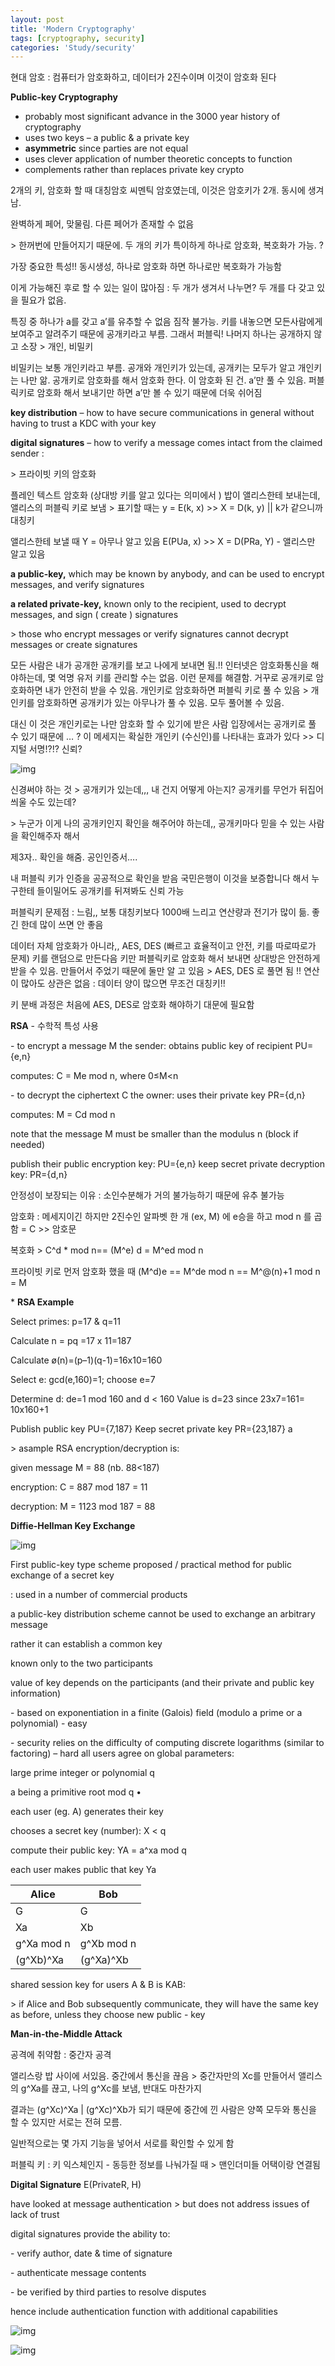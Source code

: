 ```yaml
---
layout: post
title: 'Modern Cryptography'
tags: [cryptography, security]
categories: 'Study/security'
---
```


현대 암호 : 컴퓨터가 암호화하고, 데이터가 2진수이며 이것이 암호화 된다



**Public-key Cryptography** 

- probably most significant advance in the 3000 year history of cryptography 
- uses two keys – a public & a private key 
- **asymmetric** since parties are not equal 
- uses clever application of number theoretic concepts to function 
- complements rather than replaces private key crypto 



2개의 키, 암호화 할 때 대칭암호 씨멘틱 암호였는데, 이것은 암호키가 2개. 동시에 생겨남. 

완벽하게 페어, 맞물림. 다른 페어가 존재할 수 없음 

\> 한꺼번에 만들어지기 때문에. 두 개의 키가 특이하게 하나로 암호화, 복호화가 가능. ? 

가장 중요한 특성!! 동시생성, 하나로 암호화 하면 하나로만 복호화가 가능함



이게 가능해진 후로 할 수 있는 일이 많아짐 : 두 개가 생겨서 나누면? 두 개를 다 갖고 있을 필요가 없음. 

특징 중 하나가 a를 갖고 a’를 유추할 수 없음 짐작 불가능. 키를 내놓으면 모든사람에게 보여주고 알려주기 때문에 공개키라고 부름. 그래서 퍼블릭! 나머지 하나는 공개하지 않고 소장 > 개인, 비밀키

비밀키는 보통 개인키라고 부름. 공개와 개인키가 있는데, 공개키는 모두가 알고 개인키는 나만 앎. 공개키로 암호화를 해서 암호화 한다. 이 암호화 된 건. a’만 풀 수 있음. 퍼블릭키로 암호화 해서 보내기만 하면 a’만 볼 수 있기 때문에 더욱 쉬어짐 


**key distribution** – how to have secure communications in general without having to trust a KDC with your key

**digital signatures** – how to verify a message comes intact from the claimed sender : 

\> 프라이빗 키의 암호화


플레인 텍스트 암호화 (상대방 키를 알고 있다는 의미에서 ) 밥이 앨리스한테 보내는데, 앨리스의 퍼블릭 키로 보냄 > 표기할 때는 y = E(k, x) >> X = D(k, y) || k가 같으니까 대칭키



앨리스한테 보낼 때 Y = 아무나 알고 있음 E(PUa, x) >> X = D(PRa, Y) - 앨리스만 알고 있음

**a public-key,** which may be known by anybody, and can be used to encrypt messages, and verify signatures

**a related private-key,** known only to the recipient, used to decrypt messages, and sign ( create ) signatures

 \> those who encrypt messages or verify signatures cannot decrypt messages or create signatures 



모든 사람은 내가 공개한 공개키를 보고 나에게 보내면 됨.!! 인터넷은 암호화통신을 해야하는데, 몇 억명 유저 키를 관리할 수는 없음. 이런 문제를 해결함. 거꾸로 공개키로 암호화하면 내가 안전히 받을 수 있음. 개인키로 암호화하면 퍼블릭 키로 풀 수 있음 > 개인키를 암호화하면 공개키가 있는 아무나가 풀 수 있음. 모두 풀어볼 수 있음. 



 대신 이 것은 개인키로는 나만 암호화 할 수 있기에 받은 사람 입장에서는 공개키로 풀 수 있기 때문에 … ? 이 메세지는 확실한 개인키 (수신인)를 나타내는 효과가 있다 >> 디지털 서명!?!? 신뢰?

![img](https://k.kakaocdn.net/dn/bcmhGR/btqAOdd01dA/kfhZ6ArDwfjK7lVSZ76Kt1/img.png)



신경써야 하는 것 > 공개키가 있는데,,, 내 건지 어떻게 아는지? 공개키를 무언가 뒤집어 씌울 수도 있는데?

 \> 누군가 이게 나의 공개키인지 확인을 해주어야 하는데,, 공개키마다 믿을 수 있는 사람을 확인해주자 해서

 제3자.. 확인을 해줌. 공인인증서…. 

내 퍼블릭 키가 인증을 공공적으로 확인을 받음 국민은행이 이것을 보증합니다 해서 누구한테 들이밀어도 공개키를 뒤져봐도 신뢰 가능



퍼블릭키 문제점 : 느림,, 보통 대칭키보다 1000배 느리고 연산량과 전기가 많이 듦. 좋긴 한데 많이 쓰면 안 좋음

데이터 자체 암호화가 아니라,, AES, DES (빠르고 효율적이고 안전, 키를 따로따로가 문제) 키를 랜덤으로 만든다음 키만 퍼블릭키로 암호화 해서 보내면 상대방은 안전하게 받을 수 있음. 만들어서 주었기 때문에 둘만 알 고 있음 > AES, DES 로 풀면 됨 !! 연산이 많아도 상관은 없음 : 데이터 양이 많으면 무조건 대칭키!! 

키 분배 과정은 처음에 AES, DES로 암호화 해야하기 대문에 필요함



**RSA** - 수학적 특성 사용

\- to encrypt a message M the sender: obtains public key of recipient PU={e,n} 

computes: C = Me mod n, where 0≤M<n 

\- to decrypt the ciphertext C the owner: uses their private key PR={d,n} 

computes: M = Cd mod n 



note that the message M must be smaller than the modulus n (block if needed) 

publish their public encryption key: PU={e,n} 
keep secret private decryption key: PR={d,n} 

안정성이 보장되는 이유 : 소인수분해가 거의 불가능하기 때문에 유추 불가능



암호화 : 메세지이긴 하지만 2진수인 알파벳 한 개 (ex, M) 에 e승을 하고 mod n 를 곱함 = C >> 암호문 

복호화 > C^d * mod n== (M^e) d = M^ed mod n 

프라이빗 키로 먼저 암호화 했을 때 (M^d)e == M^de mod n == M^@(n)+1 mod n = M





\* **RSA Example** 

Select primes: p=17 & q=11 

Calculate n = pq =17 x 11=187 

Calculate ø(n)=(p–1)(q-1)=16x10=160 

Select e: gcd(e,160)=1; choose e=7 

Determine d: de=1 mod 160 and d < 160 Value is d=23 since 23x7=161= 10x160+1 

Publish public key PU={7,187}
Keep secret private key PR={23,187} a

\> asample RSA encryption/decryption is: 

given message M = 88 (nb. 88<187)

encryption: C = 887 mod 187 = 11 

decryption: M = 1123 mod 187 = 88 



**Diffie-Hellman Key Exchange**

![img](https://k.kakaocdn.net/dn/N44He/btqARW2t4YF/KkfEZgRF8wU1eWuO2wGfmk/img.png)

First public-key type scheme proposed / practical method for public exchange of a secret key

: used in a number of commercial products 



a public-key distribution scheme
  cannot be used to exchange an arbitrary message 

  rather it can establish a common key 

  known only to the two participants 

value of key depends on the participants (and their private and public key information) 

\- based on exponentiation in a finite (Galois) field (modulo a prime or a polynomial) - easy 

\- security relies on the difficulty of computing discrete logarithms (similar to factoring) – hard all users agree on global parameters: 

  large prime integer or polynomial q 

  a being a primitive root mod q • 

each user (eg. A) generates their key 

  chooses a secret key (number): X < q

  compute their public key: YA = a^xa mod q 

each user makes public that key Ya



| Alice      | Bob        |
| ---------- | ---------- |
| G          | G          |
| Xa         | Xb         |
| g^Xa mod n | g^Xb mod n |
| (g^Xb)^Xa  | (g^Xa)^Xb  |

shared session key for users A & B is KAB: 

\> if Alice and Bob subsequently communicate, they will have the same key as before, unless they choose new public - key



**Man-in-the-Middle Attack** 

공격에 취약함 : 중간자 공격 

앨리스랑 밥 사이에 서있음. 중간에서 통신을 끊음 > 중간자만의 Xc를 만들어서 앨리스의 g^Xa를 끊고, 나의 g^Xc를 보냄, 반대도 마찬가지

결과는 (g^Xc)^Xa | (g^Xc)^Xb가 되기 때문에 중간에 낀 사람은 양쪽 모두와 통신을 할 수 있지만 서로는 전혀 모름. 

일반적으로는 몇 가지 기능을 넣어서 서로를 확인할 수 있게 함

퍼블릭 키 : 키 익스체인지 - 동등한 정보를 나눠가질 때 > 맨인더미들 어택이랑 연결됨





**Digital Signature** E(PrivateR, H)

have looked at message authentication > but does not address issues of lack of trust 

digital signatures provide the ability to: 

  \- verify author, date & time of signature 

  \- authenticate message contents 

  \- be verified by third parties to resolve disputes 

hence include authentication function with additional capabilities 





![img](https://k.kakaocdn.net/dn/bkxvY1/btqARwQudYv/xaCjv6BKviL3aZ7WtCQqKk/img.png)

![img](https://k.kakaocdn.net/dn/cd2p5b/btqAOIY9MI7/RMsxM1WmpgMSQIPExU9SqK/img.png)
